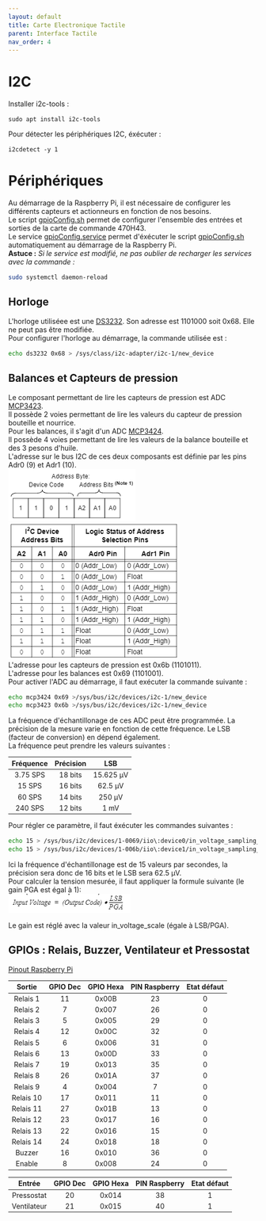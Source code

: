 ```yaml
---
layout: default
title: Carte Electronique Tactile
parent: Interface Tactile
nav_order: 4
---
```


# [](#header-1)I2C
Installer i2c-tools : 
```
sudo apt install i2c-tools
```

Pour détecter les périphériques I2C, éxécuter : 
```
i2cdetect -y 1
```

# [](#header-1)Périphériques
Au démarrage de la Raspberry Pi, il est nécessaire de configurer les différents capteurs et actionneurs en fonction de nos besoins.  
Le script [gpioConfig.sh](https://github.com/SNDCECOCLIM/sndc-config/blob/master/home/pi/sndc/gpioConfig.sh) permet de configurer l'ensemble des entrées et sorties de la carte de commande 470H43.  
Le service [gpioConfig.service](https://github.com/SNDCECOCLIM/sndc-config/blob/master/debian/gpioConfig.service) permet d'éxécuter le script [gpioConfig.sh](https://github.com/SNDCECOCLIM/sndc-config/blob/master/home/pi/sndc/gpioConfig.sh) automatiquement au démarrage de la Raspberry Pi.  
**Astuce :** _Si le service est modifié, ne pas oublier de recharger les services avec la commande :_  
```bash
sudo systemctl daemon-reload
```

## [](#header-2)Horloge
L'horloge utiliséee est une [DS3232](../../Datasheets/DS3232.pdf).
Son adresse est 1101000 soit 0x68. Elle ne peut pas être modifiée.  
Pour configurer l'horloge au démarrage, la commande utilisée est : 
```bash
echo ds3232 0x68 > /sys/class/i2c-adapter/i2c-1/new_device
```

## [](#header-2)Balances et Capteurs de pression
Le composant permettant de lire les capteurs de pression est ADC [MCP3423](../../Datasheets/MCP342x.pdf).  
Il possède 2 voies permettant de lire les valeurs du capteur de pression bouteille et nourrice.   
Pour les balances, il s'agit d'un ADC [MCP3424](../../Datasheets/MCP342x.pdf).  
Il possède 4 voies permettant de lire les valeurs de la balance bouteille et des 3 pesons d'huile.  
L'adresse sur le bus I2C de ces deux composants est définie par les pins Adr0 (9) et Adr1 (10).  
![](../../Datasheets/Adresse_MCP342x.png)  ![](../../Datasheets/Tableau_adr_mcp342x.png)  
L'adresse pour les capteurs de pression est 0x6b (1101011).  
L'adresse pour les balances est 0x69 (1101001).  
Pour activer l'ADC au démarrage, il faut exécuter la commande suivante : 
```bash
echo mcp3424 0x69 >/sys/bus/i2c/devices/i2c-1/new_device
echo mcp3423 0x6b >/sys/bus/i2c/devices/i2c-1/new_device
```
La fréquence d'échantillonage de ces ADC peut être programmée. La précision de la mesure varie en fonction de cette fréquence. Le LSB (facteur de conversion) en dépend également.  
La fréquence peut prendre les valeurs suivantes : 

| Fréquence | Précision | LSB       |
|:---------:|:---------:|:---------:|
| 3.75 SPS  | 18 bits   | 15.625 µV |
| 15 SPS    | 16 bits   | 62.5 µV   |
| 60 SPS    | 14 bits   | 250 µV    |
| 240 SPS   | 12 bits   | 1 mV      |

Pour régler ce paramètre, il faut éxécuter les commandes suivantes : 
```bash
echo 15 > /sys/bus/i2c/devices/1-0069/iio\:device0/in_voltage_sampling_frequency
echo 15 > /sys/bus/i2c/devices/1-006b/iio\:device1/in_voltage_sampling_frequency
```
Ici la fréquence d'échantillonage est de 15 valeurs par secondes, la précision sera donc de 16 bits et le LSB sera 62.5 µV.  
Pour calculer la tension mesurée, il faut appliquer la formule suivante (le gain PGA est égal à 1):  
![](../../Datasheets/formule_MCP342x.png)

Le gain est réglé avec la valeur in_voltage_scale (égale à LSB/PGA).  

## [](#header-2) GPIOs : Relais, Buzzer, Ventilateur et Pressostat 
[Pinout Raspberry Pi](https://fr.pinout.xyz/)
  
|     Sortie        | GPIO Dec  | GPIO Hexa    |     PIN Raspberry     |     Etat défaut    |
|:-----------------:|:---------:|:------------:|:---------------------:|:------------------:|
|     Relais 1      |     11    |     0x00B    |     23                |     0              |
|     Relais 2      |     7     |     0x007    |     26                |     0              |
|     Relais 3      |     5     |     0x005    |     29                |     0              |
|     Relais 4      |     12    |     0x00C    |     32                |     0              |
|     Relais 5      |     6     |     0x006    |     31                |     0              |
|     Relais 6      |     13    |     0x00D    |     33                |     0              |
|     Relais 7      |     19    |     0x013    |     35                |     0              |
|     Relais 8      |     26    |     0x01A    |     37                |     0              |
|     Relais 9      |     4     |     0x004    |     7                 |     0              |
|     Relais 10     |     17    |     0x011    |     11                |     0              |
|     Relais 11     |     27    |     0x01B    |     13                |     0              |
|     Relais 12     |     23    |     0x017    |     16                |     0              |
|     Relais 13     |     22    |     0x016    |     15                |     0              |
|     Relais 14     |     24    |     0x018    |     18                |     0              |
|     Buzzer        |     16    |     0x010    |     36                |     0              |
|     Enable        |     8     |     0x008    |     24                |     0              |

|     Entrée        | GPIO Dec  | GPIO Hexa    |     PIN Raspberry     |     Etat défaut    |
|:-----------------:|:---------:|:------------:|:---------------------:|:------------------:|
|     Pressostat    |     20    |     0x014    |     38                |     1              |
|     Ventilateur   |     21    |     0x015    |     40                |     1              |

